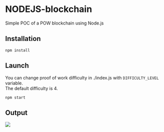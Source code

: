 # NODEJS-blockchain

Simple POC of a POW blockchain using Node.js

## Installation

```
npm install
```

## Launch

You can change proof of work difficulty in ./index.js with `DIFFICULTY_LEVEL` variable.<br>
The default difficulty is 4.

```
npm start
```

## Output

<img src="https://res.cloudinary.com/dj6sc2eiq/image/upload/v1673194664/nodejs-blockchain/NODEJS-blockchain_pseczb.png" >
